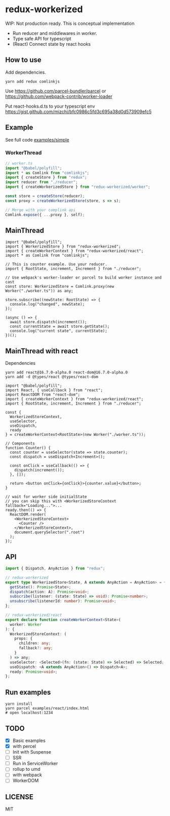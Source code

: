 # redux-workerized

WIP: Not production ready. This is conceptual implementation

- Run reducer and middlewares in worker.
- Type safe API for typescript
- (React) Connect state by react hooks

## How to use

Add dependencies.

```
yarn add redux comlinkjs
```

Use https://github.com/parcel-bundler/parcel or https://github.com/webpack-contrib/worker-loader

Put react-hooks.d.ts to your typescript env https://gist.github.com/mizchi/bfc0986c5fd3c695a38d0d573909efc5

## Example

See full code [examples/simple](examples/simple)

### WorkerThread

```typescript
// worker.ts
import "@babel/polyfill";
import * as Comlink from "comlinkjs";
import { createStore } from "redux";
import reducer from "./reducer";
import { createWorkerizedStore } from "redux-workerized/worker";

const store = createStore(reducer);
const proxy = createWorkerizedStore(store, s => s);

// Merge with your complink api
Comlink.expose({ ...proxy }, self);
```

## MainThread

```tsx
import "@babel/polyfill";
import { WorkerizedStore } from "redux-workerized";
import { createWorkerContext } from "redux-workerized/react";
import * as Comlink from "comlinkjs";

// This is counter example. Use your reducer.
import { RootState, increment, Increment } from "./reducer";

// Use webpack's worker-loader or parcel to build worker instance and cast
const store: WorkerizedStore = Comlink.proxy(new Worker("./worker.ts")) as any;

store.subscribe((newState: RootState) => {
  console.log("changed", newState);
});

(async () => {
  await store.dispatch(increment());
  const currentState = await store.getState();
  console.log("current state", currentState);
})();
```

## MainThread with react

Dependencies

```
yarn add react@16.7.0-alpha.0 react-dom@16.7.0-alpha.0
yarn add -d @types/react @types/react-dom
```

```tsx
import "@babel/polyfill";
import React, { useCallback } from "react";
import ReactDOM from "react-dom";
import { createWorkerContext } from "redux-workerized/react";
import { RootState, increment, Increment } from "./reducer";

const {
  WorkerizedStoreContext,
  useSelector,
  useDispatch,
  ready
} = createWorkerContext<RootState>(new Worker("./worker.ts"));

// Components
function Counter() {
  const counter = useSelector(state => state.counter);
  const dispatch = useDispatch<Increment>();

  const onClick = useCallback(() => {
    dispatch(increment());
  }, []);

  return <button onClick={onClick}>{counter.value}</button>;
}

// wait for worker side initialState
// you can skip this with <WorkerizedStoreContext fallback="Loading...">...
ready.then(() => {
  ReactDOM.render(
    <WorkerizedStoreContext>
      <Counter />
    </WorkerizedStoreContext>,
    document.querySelector(".root")
  );
});
```

## API

```ts
import { Dispatch, AnyAction } from "redux";

// redux-workerized
export type WorkerizedStore<State, A extends AnyAction = AnyAction> = {
  getState(): Promise<State>;
  dispatch(action: A): Promise<void>;
  subscribe(listener: (state: State) => void): Promise<number>;
  unsubscribe(listenerId: number): Promise<void>;
};

// redux-workerized/react
export declare function createWorkerContext<State>(
  worker: Worker
): {
  WorkerizedStoreContext: (
    props: {
      children: any;
      fallback?: any;
    }
  ) => any;
  useSelector: <Selected>(fn: (state: State) => Selected) => Selected;
  useDispatch: <A extends AnyAction>() => Dispatch<A>;
  ready: Promise<void>;
};
```

## Run examples

```
yarn install
yarn parcel examples/react/index.html
# open localhost:1234
```

## TODO

- [x] Basic examples
- [x] with percel
- [ ] Init with Suspense
- [ ] SSR
- [ ] Run in ServiceWorker
- [ ] rollup to umd
- [ ] with webpack
- [ ] WorkerDOM

## LICENSE

MIT
